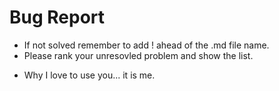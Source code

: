 # Bug Report
* If not solved remember to add ! ahead of the .md file name.
* Please rank your unresovled problem and show the list.
- Why I love to use you... it is me.
